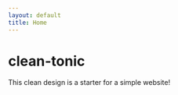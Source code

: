 ```yaml
---
layout: default
title: Home
---
```


# clean-tonic

 This clean design is a starter for a simple website!